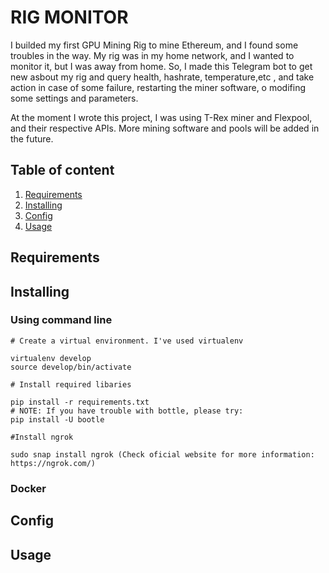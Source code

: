 # RIG MONITOR

I builded my first GPU Mining Rig to mine Ethereum, and I found some troubles in the way. My rig was in my home network, and I wanted to monitor it, but I was away from home. So, I made this Telegram bot to get new asbout my rig and query health, hashrate, temperature,etc , and take action in case of some failure, restarting the miner software, o modifing some settings and parameters.

At the moment I wrote this project, I was using T-Rex miner and Flexpool, and their respective APIs. More mining software and pools will be added in the future.

## Table of content
1. [Requirements](#Requirements)
2. [Installing](#Instaling)
3. [Config](#Config)
4. [Usage](#Usage)

## Requirements

## Installing

### Using command line
```
# Create a virtual environment. I've used virtualenv

virtualenv develop
source develop/bin/activate

# Install required libaries

pip install -r requirements.txt
# NOTE: If you have trouble with bottle, please try:
pip install -U bootle

#Install ngrok

sudo snap install ngrok (Check oficial website for more information: https://ngrok.com/)
```

###  Docker

## Config

## Usage

